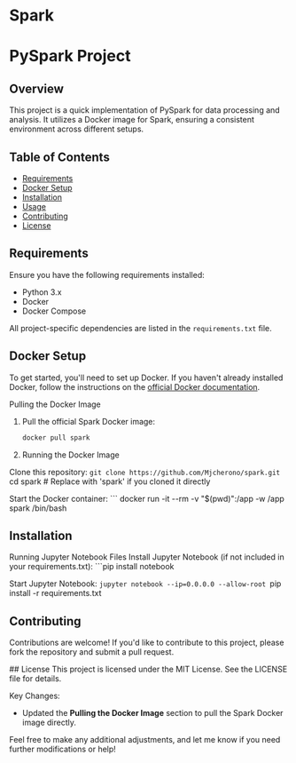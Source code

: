 # Spark
# PySpark Project

## Overview
This project is a quick implementation of PySpark for data processing and analysis. It utilizes a Docker image for Spark, ensuring a consistent environment across different setups.

## Table of Contents
- [Requirements](#requirements)
- [Docker Setup](#docker-setup)
- [Installation](#installation)
- [Usage](#usage)
- [Contributing](#contributing)
- [License](#license)

## Requirements
Ensure you have the following requirements installed:

- Python 3.x
- Docker
- Docker Compose

All project-specific dependencies are listed in the `requirements.txt` file.

## Docker Setup
To get started, you'll need to set up Docker. If you haven't already installed Docker, follow the instructions on the [official Docker documentation](https://docs.docker.com/get-docker/).

 Pulling the Docker Image
1. Pull the official Spark Docker image:
   ```bash
   docker pull spark

 2. Running the Docker Image

Clone this repository:
    ```git clone https://github.com/Mjcherono/spark.git
    ```cd spark  # Replace with 'spark' if you cloned it directly

Start the Docker container:
    ``` docker run -it --rm -v "$(pwd)":/app -w /app spark /bin/bash

## Installation
Running Jupyter Notebook Files
Install Jupyter Notebook (if not included in your requirements.txt):
    ```pip install notebook

Start Jupyter Notebook:
    ```jupyter notebook --ip=0.0.0.0 --allow-root
    ```pip install -r requirements.txt

## Contributing
Contributions are welcome! If you'd like to contribute to this project, please fork the repository and submit a pull request.

## License
This project is licensed under the MIT License. See the LICENSE file for details.

 Key Changes:
- Updated the **Pulling the Docker Image** section to pull the Spark Docker image directly.
  
Feel free to make any additional adjustments, and let me know if you need further modifications or help!
